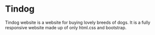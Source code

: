 # Tindog
Tindog website is a website for buying lovely breeds of dogs. It is a fully responsive website made up of only html.css and bootstrap.

